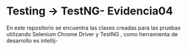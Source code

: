 # Testing -> TestNG- Evidencia04
En este repositorio se encuentra las clases creadas para las pruebas utilizando Selenium Chrome Driver y TestNG , como herramienta de desarrollo es intellij-

